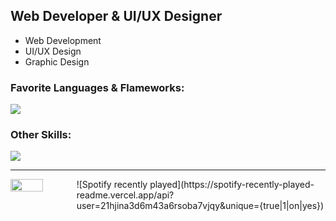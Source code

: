## Web Developer & UI/UX Designer
- Web Development
- UI/UX Design
- Graphic Design

### Favorite Languages & Flameworks:
![](https://skillicons.dev/icons?i=typescript,react,python,fastapi,rust)

### Other Skills:
![](https://skillicons.dev/icons?i=docker,figma,illustrator)

---

<div style="display: flex; justify-content: space-between;">
  <img src="https://www.canva.com/design/DAGS5AEVpx0/-AuDpRnsMCygMDnasL0JiQ/edit?utm_content=DAGS5AEVpx0&utm_campaign=designshare&utm_medium=link2&utm_source=sharebutton" width="49%" />
  ![Spotify recently played](https://spotify-recently-played-readme.vercel.app/api?user=21hjina3d6m43a6rsoba7vjqy&unique={true|1|on|yes})
</div>
